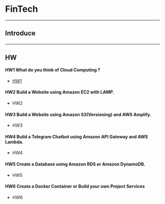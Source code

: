 # FinTech
---
## Introduce
###

---
## HW
#### HW1 What do you think of Cloud Computing ?
* [HW1](Hw/HW1/What_do_you_think_of_Cloud_Computing?.md)
#### HW2 Build a Website using Amazon EC2 with LAMP.
* HW2
#### HW3 Build a Website using Amazon S3(Versioning) and AWS Amplify.
* HW3
#### HW4 Build a Telegram Chatbot using Amazon API Gateway and AWS Lambda.
* HW4
#### HW5 Create a Database using Amazon RDS or Amazon DynamoDB.
* HW5
#### HW6 Create a Docker Container or Build your own Project Services
* HW6
